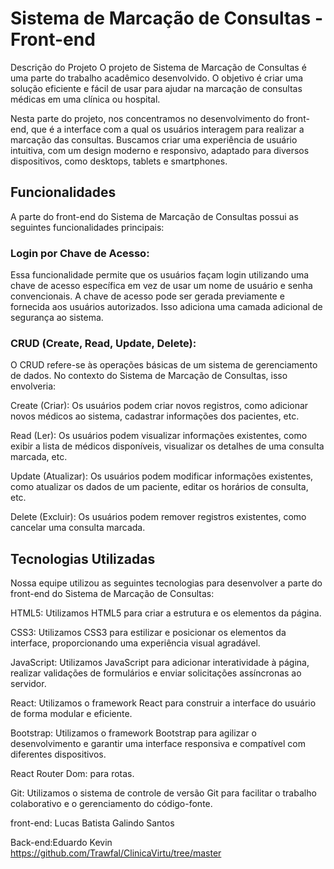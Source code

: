 
#  Sistema de Marcação de Consultas - Front-end


Descrição do Projeto
O projeto de Sistema de Marcação de Consultas é uma parte do trabalho acadêmico desenvolvido. O objetivo é criar uma solução eficiente e fácil de usar para ajudar na marcação de consultas médicas em uma clínica ou hospital.

Nesta parte do projeto, nos concentramos no desenvolvimento do front-end, que é a interface com a qual os usuários interagem para realizar a marcação das consultas. Buscamos criar uma experiência de usuário intuitiva, com um design moderno e responsivo, adaptado para diversos dispositivos, como desktops, tablets e smartphones.

 ## Funcionalidades
A parte do front-end do Sistema de Marcação de Consultas possui as seguintes funcionalidades principais:

 ### Login por Chave de Acesso: 
 Essa funcionalidade permite que os usuários façam login utilizando uma chave de acesso específica em vez de usar um nome de usuário e senha convencionais. A chave de acesso pode ser gerada previamente e fornecida aos usuários autorizados. Isso adiciona uma camada adicional de segurança ao sistema.

 ###  CRUD (Create, Read, Update, Delete): 
O CRUD refere-se às operações básicas de um sistema de gerenciamento de dados. No contexto do Sistema de Marcação de Consultas, isso envolveria:

Create (Criar): Os usuários podem criar novos registros, como adicionar novos médicos ao sistema, cadastrar informações dos pacientes, etc.

Read (Ler): Os usuários podem visualizar informações existentes, como exibir a lista de médicos disponíveis, visualizar os detalhes de uma consulta marcada, etc.

Update (Atualizar): Os usuários podem modificar informações existentes, como atualizar os dados de um paciente, editar os horários de consulta, etc.

Delete (Excluir): Os usuários podem remover registros existentes, como cancelar uma consulta marcada.

 ## Tecnologias Utilizadas
Nossa equipe utilizou as seguintes tecnologias para desenvolver a parte do front-end do Sistema de Marcação de Consultas:

HTML5: Utilizamos HTML5 para criar a estrutura e os elementos da página.

CSS3: Utilizamos CSS3 para estilizar e posicionar os elementos da interface, proporcionando uma experiência visual agradável.

JavaScript: Utilizamos JavaScript para adicionar interatividade à página, realizar validações de formulários e enviar solicitações assíncronas ao servidor.

React: Utilizamos o framework React para construir a interface do usuário de forma modular e eficiente.

Bootstrap: Utilizamos o framework Bootstrap para agilizar o desenvolvimento e garantir uma interface responsiva e compatível com diferentes dispositivos.

React Router Dom: para rotas.

Git: Utilizamos o sistema de controle de versão Git para facilitar o trabalho colaborativo e o gerenciamento do código-fonte.

front-end: Lucas Batista Galindo Santos

Back-end:Eduardo Kevin
https://github.com/Trawfal/ClinicaVirtu/tree/master

